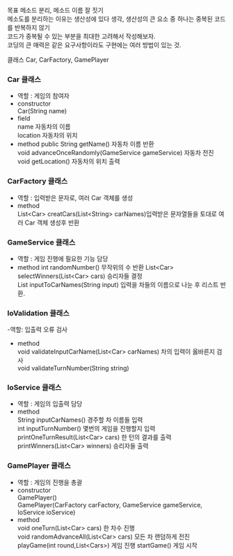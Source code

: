 목표 메소드 분리, 메소드 이름 잘 짓기  
메소도를 분리하는 이유는 생산성에 있다 생각, 생산성의 큰 요소 중 하나는 중복된 코드를 반복하지 않기  
코드가 중복될 수 있는 부분을 최대한 고려해서 작성해보자.  
코딩의 큰 매력은 같은 요구사항이라도 구현에는 여러 방법이 있는 것. 

클래스 Car, CarFactory, GamePlayer

### Car 클래스  
- 역할 : 게임의 참여자   
- constructor  
Car(String name)
- field  
name 자동차의 이름  
location 자동차의 위치  
- method 
public String getName() 자동차 이름 반환  
void advanceOnceRandomly(GameService gameService) 자동차 전진  
void getLocation() 자동차의 위치 출력 

### CarFactory 클래스 
- 역할 : 입력받은 문자로, 여러 Car 객체를 생성  
- method  
List\<Car> creatCars(List\<String> carNames)입력받은 문자열들을 토대로 여러 Car 객체 생성후 반환  

### GameService 클래스  
- 역할 : 게임 진행에 필요한 기능 담당  
- method
int randomNumber() 무작위의 수 반환
List\<Car> selectWinners(List\<Car> cars) 승리자들 결정  
List<String> inputToCarNames(String input) 입력을 차들의 이름으로 나눈 후 리스트 반환.

### IoValidation 클래스
-역할: 입출력 오류 검사  
- method  
void validateInputCarName(List\<Car> carNames) 차의 입력이 옳바른지 검사  
void validateTurnNumber(String string)  

### IoService 클래스  
- 역할 : 게임의 입출력 담당  
- method  
String inputCarNames() 경주할 차 이름들 입력  
int inputTurnNumber() 몇번의 게임을 진행할지 입력
printOneTurnResult(List\<Car> cars) 한 턴의 결과를 출력  
printWinners(List\<Car> winners) 승리자들 출력

### GamePlayer 클래스
- 역할 : 게임의 진행을 총괄  
- constructor  
GamePlayer()  
GamePlayer(CarFactory carFactory, GameService gameService, IoService ioService)
- method  
void oneTurn(List\<Car> cars) 한 차수 진행  
void randomAdvanceAll(List\<Car> cars) 모든 차 랜덤하게 전진  
playGame(int round,List\<Cars>) 게임 진행
startGame() 게임 시작 


